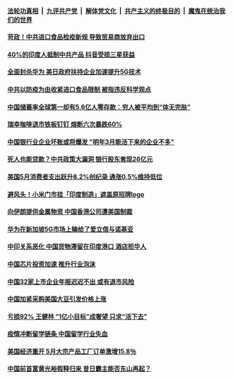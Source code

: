 ####  [法轮功真相](../../../../basic/blob/master/README.md?t=06271631) &nbsp;|&nbsp; [九评共产党](../../../../9ping.md/blob/master/README.md?t=06271631) &nbsp;|&nbsp; [解体党文化](../../../../jtdwh.md/blob/master/README.md?t=06271631)  &nbsp;|&nbsp; [共产主义的终极目的](../../../../gczydzjmd.md/blob/master/README.md?t=06271631) &nbsp;|&nbsp; [魔鬼在统治我们的世界](../../../../mgztzwmdsj.md/blob/master/README.md?t=06271631) 

#### [苛政！中共进口食品检疫新规 导致贸易商放弃出口](../pages/soh7/394753.md?t=06271631) 
#### [40%的印度人抵制中共产品 抖音受损三星获益](../pages/soh7/394732.md?t=06271631) 
#### [全面封杀华为 美日政府扶持企业加速提升5G技术](../pages/soh7/394726.md?t=06271631) 
#### [中共以防疫为由收紧进口食品限制 被指违反科学观点](../pages/soh7/394570.md?t=06271631) 
#### [中国储蓄率全球第一却有5.6亿人零存款：穷人被平均到“体无完肤”](../pages/soh7/394582.md?t=06271631) 
#### [瑞幸咖啡退市铁板钉钉 熔断六次暴跌60%](../pages/soh7/394585.md?t=06271631) 
#### [中国银行业企业坏账或将爆发 "明年3月能活下来的企业不多"](../pages/soh7/394588.md?t=06271631) 
#### [死人也能贷款？中共政策大漏洞 银行股东套现26亿元](../pages/soh7/394573.md?t=06271631) 
#### [美国5月消费者支出跃升8.2%创纪录 通涨0.5%维持低位 ](../pages/soh7/394534.md?t=06271631) 
#### [避风头！小米门市挂「印度制造」遮盖原招牌logo](../pages/soh7/394438.md?t=06271631) 
#### [向伊朗提供金属物资 中国香港公司遭美国制裁](../pages/soh7/394399.md?t=06271631) 
#### [华为在新加坡5G市场上输给了爱立信与诺基亚](../pages/soh7/394390.md?t=06271631) 
#### [中印关系恶化 中国货物滞留在印度港口 酒店拒华人](../pages/soh7/394282.md?t=06271631) 
#### [中国芯片投资加速 推升行业泡沫](../pages/soh7/394213.md?t=06271631) 
#### [中国32家上市企业年报迟迟不出 或有退市风险](../pages/soh7/394222.md?t=06271631) 
#### [中国加紧采购美国大豆引发价格上涨](../pages/soh7/394219.md?t=06271631) 
#### [亏损92% 王健林 “1亿小目标”成奢望 只求“活下去”](../pages/soh7/394225.md?t=06271631) 
#### [疫情冲断留学链条 中国留学行业失血](../pages/soh7/394231.md?t=06271631) 
#### [美国经济重开 5月大宗产品工厂订单激增15.8％](../pages/soh7/394243.md?t=06271631) 
#### [中国前首富黄光裕假释归来 昔日霸主能否东山再起？](../pages/soh7/394048.md?t=06271631) 
